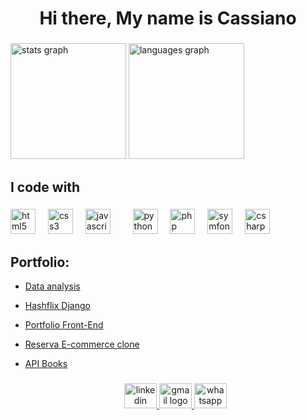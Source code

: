 <h1 align="center">Hi there, My name is Cassiano</h1>

###

<div>
  <img src="https://github-readme-stats.vercel.app/api?username=CassianoOliveira23&hide_title=false&hide_rank=false&show_icons=true&include_all_commits=true&count_private=true&disable_animations=false&theme=great-gatsby&locale=en&hide_border=false&order=1" height="185" alt="stats graph"/>
  <img src="https://github-readme-stats.vercel.app/api/top-langs?username=CassianoOliveira23&locale=en&hide_title=false&layout=compact&card_width=320&langs_count=5&theme=great-gatsby&hide_border=false&order=2" height="185" alt="languages graph"  />

</div>

###

<p align="left"></p>

###

<h2 align="left">I code with</h2>

###

<div align="left">
  <img src="https://cdn.jsdelivr.net/gh/devicons/devicon/icons/html5/html5-original.svg" height="40" alt="html5 logo"  />
  <img width="12" />
  <img src="https://cdn.jsdelivr.net/gh/devicons/devicon/icons/css3/css3-original.svg" height="40" alt="css3 logo"  />
  <img width="12" />
  <img src="https://cdn.jsdelivr.net/gh/devicons/devicon/icons/javascript/javascript-original.svg" height="40" alt="javascript logo"  />
  <img width="12" />
  
  <img width="12" />
  <img src="https://cdn.jsdelivr.net/gh/devicons/devicon/icons/python/python-original.svg" height="40" alt="python logo"  />
  <img width="12" />
  <img src="https://cdn.jsdelivr.net/gh/devicons/devicon/icons/php/php-original.svg" height="40" alt="php logo"  />
  <img width="12" />
  <img src="https://cdn.jsdelivr.net/gh/devicons/devicon/icons/symfony/symfony-original.svg" height="40" alt="symfony logo"  />
  <img width="12" />
  <img src="https://cdn.jsdelivr.net/gh/devicons/devicon/icons/csharp/csharp-original.svg" height="40" alt="csharp logo"  />
</div>

###

<!-- Portfolio -->
## Portfolio:
- [Data analysis](https://github.com/CassianoOliveira23/data_analysis_project.git)
- [Hashflix Django](https://github.com/CassianoOliveira23/Hashflix-Django.git)
- [Portfolio Front-End](https://portfolio-frontend-dusky-two.vercel.app/)
- [Reserva E-commerce clone](https://github.com/CassianoOliveira23/ecommerce-store.git)
- [API Books](https://github.com/CassianoOliveira23/api_books.git)



  ###

  <div align="center">
  <a href="https://www.linkedin.com/in/cassiano-oliveira-074950a7/" target="_blank">
    <img src="https://raw.githubusercontent.com/maurodesouza/profile-readme-generator/master/src/assets/icons/social/linkedin/default.svg" width="52" height="40" alt="linkedin logo"  />
  </a>
  <a href="https://mail.google.com/mail/u/0/#inbox" target="_blank">
    <img src="https://raw.githubusercontent.com/maurodesouza/profile-readme-generator/master/src/assets/icons/social/gmail/default.svg" width="52" height="40" alt="gmail logo"  />
  </a>
  <a href="https://api.whatsapp.com/send?phone=5551989340681" target="_blank">
    <img src="https://raw.githubusercontent.com/maurodesouza/profile-readme-generator/master/src/assets/icons/social/whatsapp/default.svg" width="52" height="40" alt="whatsapp logo"  />
  </a>
 </div>
 



